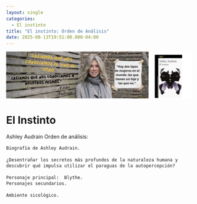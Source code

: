 ```yaml
---
layout: single
categories:
  - El instinto
title: "El instinto: Orden de Análisis"
date: 2025-08-13T19:51:00.000-04:00
---
```

![](/assets/img/banner-el-instinto.png)

# El Instinto
Ashley Audrain
Orden de análisis:

 	Biografía de Ashley Audrain.

 	¿Desentrañar los secretos más profundos de la naturaleza humana y descubrir qué impulsa utilizar el paraguas de la autopercepción?

 	Personaje principal:  Blythe.
 	Personajes secundarios.

 	Ambiente sicológico.
